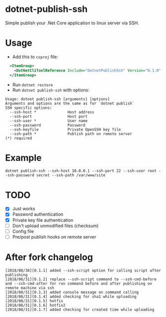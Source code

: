# dotnet-publish-ssh

Simple publish your .Net Core application to linux server via SSH.

# Usage

* Add this to `csproj` file:
```XML
  <ItemGroup>
    <DotNetCliToolReference Include="DotnetPublishSsh" Version="0.1.0" />
  </ItemGroup>
```

* Run `dotnet restore`
* Run `dotnet publish-ssh` with options:
```
Usage: dotnet publish-ssh [arguments] [options]
Arguments and options are the same as for `dotnet publish`
SSH specific options:
  --ssh-host *              Host address
  --ssh-port                Host port
  --ssh-user *              User name
  --ssh-password            Password
  --ssh-keyfile             Private OpenSSH key file
  --ssh-path *              Publish path on remote server
(*) required
```

# Example

`dotnet publish-ssh --ssh-host 10.0.0.1 --ssh-port 22 --ssh-user root --ssh-password secret --ssh-path /var/www/site`

# TODO

- [x] Just works
- [x] Password authentication
- [x] Private key file authentication
- [ ] Don't upload unmodified files (checksum)
- [ ] Config file
- [ ] Pre/post publish hooks on remote server

# After fork changelog

```
[2018/08/30][0.1.1] added --ssh-script option for calling script after publishing
[2018/08/31][0.1.2] replace --ssh-script command to --ssh-cmd-before and --ssh-cmd-after for run command before and after publishing on remote machine via ssh
[2018/08/31][0.1.3] added console message on command calling
[2018/08/31][0.1.4] added checking for sha1 while uploading
[2018/08/31][0.1.5] hotfix
[2018/08/31][0.1.6] hotfix2
[2018/08/31][0.1.7] added cheching for created time while uploading